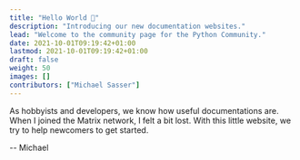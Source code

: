 ```yaml
---
title: "Hello World 👋"
description: "Introducing our new documentation websites."
lead: "Welcome to the community page for the Python Community."
date: 2021-10-01T09:19:42+01:00
lastmod: 2021-10-01T09:19:42+01:00
draft: false
weight: 50
images: []
contributors: ["Michael Sasser"]
---
```


As hobbyists and developers, we know how useful documentations are. 
When I joined the Matrix network, I felt a bit lost. 
With this little website, we try to help newcomers to get started.

-- Michael

